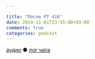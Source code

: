 ```yaml
---

title: "После РТ 416"
date: 2014-11-01T23:55:00+03:00
comments: true
categories: podcast
---
```

[аудио](http://cdn.radio-t.com/rt416post.mp3) ● [лог чата](http://chat.radio-t.com/logs/radio-t-416.html) <audio src="http://cdn.radio-t.com/rt416post.mp3" preload="none"></audio>
